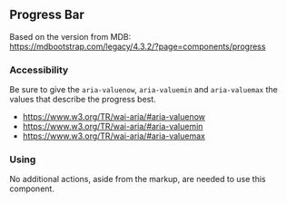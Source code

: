 ## Progress Bar

Based on the version from MDB:<br>
https://mdbootstrap.com/legacy/4.3.2/?page=components/progress

### Accessibility

Be sure to give the `aria-valuenow`, `aria-valuemin` and `aria-valuemax` the values that describe the progress best.

- https://www.w3.org/TR/wai-aria/#aria-valuenow
- https://www.w3.org/TR/wai-aria/#aria-valuemin
- https://www.w3.org/TR/wai-aria/#aria-valuemax

### Using

No additional actions, aside from the markup, are needed to use this component.
